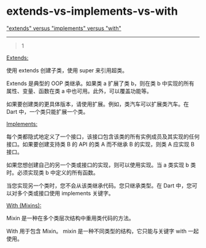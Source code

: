 # extends-vs-implements-vs-with
["extends" versus "implements" versus "with"](https://stackoverflow.com/questions/55295782/extends-versus-implements-versus-with)

___



> 1

[Extends:](https://www.dartlang.org/guides/language/language-tour#extending-a-class)

使用 extends 创建子类，使用 super 来引用超类。

Extends 是典型的 OOP 类继承。如果类 a 扩展了类 b，则在类 b 中实现的所有属性、变量、函数在类 a 中也可用。此外，可以覆盖功能等。

如果要创建类的更具体版本，请使用扩展。例如，类汽车可以扩展类汽车。在 Dart 中，一个类只能扩展一个类。

[Implements:](https://www.dartlang.org/guides/language/language-tour#implicit-interfaces)

每个类都隐式地定义了一个接口，该接口包含该类的所有实例成员及其实现的任何接口。如果要创建支持类 B 的 API 的类 A 而不继承 B 的实现，则类 A 应实现 B 接口。

如果您想创建自己的另一个类或接口的实现，则可以使用实现。当 a 类实现 b 类时。必须实现类 b 中定义的所有函数。

当您实现另一个类时，您不会从该类继承代码。您只继承类型。在 Dart 中，您可以对多个类或接口使用 implements 关键字。

[With (Mixins):](https://www.dartlang.org/guides/language/language-tour#adding-features-to-a-class-mixins)

Mixin 是一种在多个类层次结构中重用类代码的方法。

With 用于包含 Mixin。 mixin 是一种不同类型的结构，它只能与关键字 with 一起使用。





